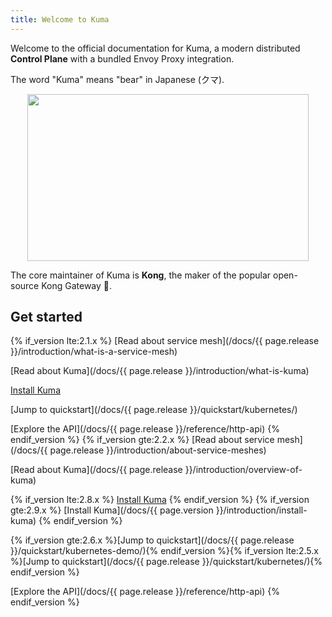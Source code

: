 ```yaml
---
title: Welcome to Kuma
---
```


Welcome to the official documentation for Kuma, a modern distributed **Control Plane** with a bundled Envoy Proxy integration.

The word "Kuma" means "bear" in Japanese (クマ).

<center>
<img src="/assets/images/diagrams/main-diagram@2x.png" alt="" width="450" height="267"/>
</center>

The core maintainer of Kuma is **Kong**, the maker of the popular open-source Kong Gateway 🦍.

## Get started

{% if_version lte:2.1.x %}
[Read about service mesh](/docs/{{ page.release }}/introduction/what-is-a-service-mesh)


[Read about Kuma](/docs/{{ page.release }}/introduction/what-is-kuma)

[Install Kuma](/install/latest/)

[Jump to quickstart](/docs/{{ page.release }}/quickstart/kubernetes/)

[Explore the API](/docs/{{ page.release }}/reference/http-api)
{% endif_version %}
{% if_version gte:2.2.x %}
[Read about service mesh](/docs/{{ page.release }}/introduction/about-service-meshes)


[Read about Kuma](/docs/{{ page.release }}/introduction/overview-of-kuma)

{% if_version lte:2.8.x %}
[Install Kuma](/install/latest/)
{% endif_version %}
{% if_version gte:2.9.x %}
[Install Kuma](/docs/{{ page.version }}/introduction/install-kuma)
{% endif_version %}

{% if_version gte:2.6.x %}[Jump to quickstart](/docs/{{ page.release }}/quickstart/kubernetes-demo/){% endif_version %}{% if_version lte:2.5.x %}[Jump to quickstart](/docs/{{ page.release }}/quickstart/kubernetes/){% endif_version %}

[Explore the API](/docs/{{ page.release }}/reference/http-api)
{% endif_version %}
